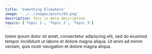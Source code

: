 ```yaml
---
title: 'Something Elsewhere'
image: '../../images/posts/03.png'
description: this is meta description
topics: ['Topic 1', 'Topic 2', 'Topic 3']
---
```


lorem ipsum dolor sit amet, consectetur adipiscing elit, sed do eiusmod tempor incididunt ut labore et dolore magna aliqua. Ut enim ad minim veniam, quis nostr navigation et dolore magna aliqua.
